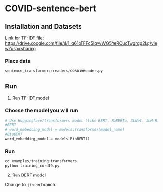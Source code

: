# COVID-sentence-bert

## Installation and Datasets


Link for TF-IDF file: https://drive.google.com/file/d/1_q61oTFFc5IqvvWG5YeRCucTwgrgp2Lq/view?usp=sharing

### Place data
```python
sentence_transformers/readers/CORD19Reader.py
```

## Run

1. Run TF-IDF model

### Choose the model you will run
```python
# Use Huggingface/transformers model (like BERT, RoBERTa, XLNet, XLM-R) for mapping tokens to embeddings
#BERT
# word_embedding_model = models.Transformer(model_name)
#BioBERT
word_embedding_model = models.BioBERT()
```

### Run
```python
cd examples/training_transformers
python training_cord19.py
```
2. Run BERT model

Change to `jiseon` branch.





